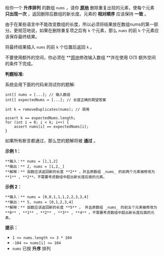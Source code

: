 给你一个 **升序排列** 的数组 `nums` ，请你
**[原地](http://baike.baidu.com/item/%E5%8E%9F%E5%9C%B0%E7%AE%97%E6%B3%95)**
删除重复出现的元素，使每个元素 **只出现一次** ，返回删除后数组的新长度。元素的 **相对顺序** 应该保持 **一致** 。

由于在某些语言中不能改变数组的长度，所以必须将结果放在数组nums的第一部分。更规范地说，如果在删除重复项之后有 `k` 个元素，那么 `nums` 的前
`k` 个元素应该保存最终结果。

将最终结果插入 `nums` 的前 `k` 个位置后返回 `k` 。

不要使用额外的空间，你必须在
**[原地](https://baike.baidu.com/item/%E5%8E%9F%E5%9C%B0%E7%AE%97%E6%B3%95)修改输入数组
**并在使用 O(1) 额外空间的条件下完成。

**判题标准:**

系统会用下面的代码来测试你的题解:

    
    
    int[] nums = [...]; // 输入数组
    int[] expectedNums = [...]; // 长度正确的期望答案
    
    int k = removeDuplicates(nums); // 调用
    
    assert k == expectedNums.length;
    for (int i = 0; i < k; i++) {
        assert nums[i] == expectedNums[i];
    }

如果所有断言都通过，那么您的题解将被 **通过** 。



**示例 1：**

    
    
    **输入：** nums = [1,1,2]
    **输出：** 2, nums = [1,2,_]
    **解释：** 函数应该返回新的长度 **2** ，并且原数组 _nums_ 的前两个元素被修改为 **1** , **2**。不需要考虑数组中超出新长度后面的元素。
    

**示例 2：**

    
    
    **输入：** nums = [0,0,1,1,1,2,2,3,3,4]
    **输出：** 5, nums = [0,1,2,3,4]
    **解释：** 函数应该返回新的长度 **5** ， 并且原数组 _nums_ 的前五个元素被修改为 **0** , **1** , **2** , **3** , **4** 。不需要考虑数组中超出新长度后面的元素。
    



**提示：**

  * `1 <= nums.length <= 3 * 104`
  * `-104 <= nums[i] <= 104`
  * `nums` 已按 **升序** 排列

